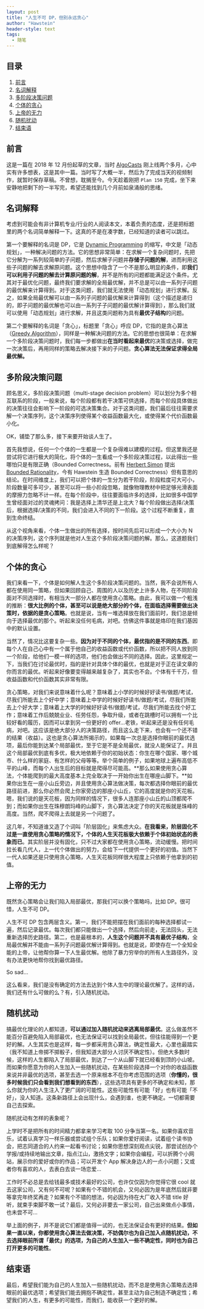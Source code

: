 ```yaml
---
layout: post
title: "人生不可 DP，但别永远贪心"
author: "Hawstein"
header-style: text
tags:
  - 随笔
---
```


## 目录

1. [前言](#前言)
1. [名词解释](#名词解释)
1. [多阶段决策问题](#多阶段决策问题)
1. [个体的贪心](#个体的贪心)
1. [上帝的无力](#上帝的无力)
1. [随机扰动](#随机扰动)
1. [结束语](#结束语)

## 前言

这是一篇在 2018 年 12 月份起草的文章，当时 [AlgoCasts](https://algocasts.io) 刚上线两个多月，心中实有许多想表，这是其中一篇。当时写了大概一半，然后为了完成当天的视频制作，就暂时保存草稿。不曾想，耽搁至今。今天趁着刚把 `Plan 150` 完成，坐下来安静地把剩下的一半写完，希望还能找到几个月前如泉涌般的思绪。

## 名词解释

考虑到可能会有非计算机专业/行业的人阅读本文，本着负责的态度，还是把标题里的两个名词简单解释一下。这真的不是在凑字数，已经知道的读者可以跳过。

第一个要解释的名词是 DP，它是 [Dynamic Programming](https://en.wikipedia.org/wiki/Dynamic_programming) 的缩写，中文是「动态规划」，一种解决问题的方法。它的思想非常简单：在求解一个复杂问题时，先把它分解为一系列较简单的子问题，然后求解子问题并**存储子问题的解**，进而利用这些子问题的解去求解原问题。这个思想中隐含了一个不是那么明显的条件，即**我们可以利用子问题的解去计算原问题的解**，并不是所有的问题都能满足这个条件。尤其对于最优化问题，最终我们要求解的全局最优解，并不总是可以由一系列子问题的最优解来计算得到。对于这类问题，我们就无法使用「动态规划」进行求解。反之，如果全局最优解可以由一系列子问题的最优解来计算得到（这个描述是递归的，即子问题的最优解也可以由一系列子子问题的最优解计算得到），那么我们就可以使用「动态规划」进行求解，并且这类问题称为具有**最优子结构**的问题。

第二个要解释的名词是「贪心」，标题里「贪心」呼应 DP，它指的是贪心算法（[Greedy Algorithm](https://en.wikipedia.org/wiki/Greedy_algorithm)），同样是一种解决问题的方法。它的思想也很简单：在求解一个多阶段决策问题时，我们每一步都做出**在当时看起来最优**的决策或选择，做完一次决策后，再用同样的策略去解决接下来的子问题。**贪心算法无法保证求得全局最优解。**

## 多阶段决策问题

顾名思义，多阶段决策问题（multi-stage decision problem）可以划分为多个相互联系的阶段，一般来说，每个阶段都有若干决策可供选择，而每个阶段具体做出的决策往往会影响下一阶段的可选决策集合。对于这类问题，我们最后往往需要求解一个决策序列，这个决策序列使得某个收益函数最大化，或使得某个代价函数最小化。

OK，铺垫了那么多，接下来要开始谈人生了。

首先我想说，任何一个个体的一生都是一个复杂得难以建模的过程。但这里我还是尝试将它进行极大的简化，将个体的一生看成一个多阶段决策过程，以此得出一些哪怕只是有限正确（Bounded Correctness。前有 [Herbert Simon](https://en.wikipedia.org/wiki/Herbert_A._Simon) 提出 [Bounded Rationality](https://en.wikipedia.org/wiki/Bounded_rationality)，今有 Hawstein 生造 Bounded Correctness）但有意思的结论。在时间维度上，我们可以把个体的一生分为若干阶段，阶段粒度可大可小，阶段数量可多可少，甚至可以将一些小阶段忽略，就像物理教材中把足够光滑表面的摩擦力忽略不计一样。在每个阶段中，往往要面临许多的选择，比如很多中国学生曾经面对过的灵魂拷问：我是选择上清华还是上北大？每个阶段做出选择/决策后，根据选择/决策的不同，我们会进入不同的下一阶段。这个过程不断重复，直到生命终结。

从这个视角来看，个体一生做出的所有选择，按时间先后可以形成一个大小为 N 的决策序列，这个序列就是他对人生这个多阶段决策问题的解。那么，这道题我们到底解得怎么样呢？

## 个体的贪心

我们来看一下，个体是如何解人生这个多阶段决策问题的。当然，我不会说所有人都在使用同一策略，但如果回顾自己、周围的人以及历史上许多人物，在不同阶段面对不同选择时，有相当大一部分人都在使用贪心策略。由此，我可以做一个粗浅的推断：**很大比例的个体，甚至可以说是绝大部分的个体，在面临选择需要做出决策时，依据的是贪心策略**。也就是说，当有一堆选择放在我们面前时，我们总是倾向于选择最优的那个。听起来没任何毛病，对吧。仿佛这件事就是烙印在我们基因中的默认设置。

当然了，情况比这要复杂一些。**因为对于不同的个体，最优指的是不同的东西**。即每个人在自己心中有一个属于他自己的收益函数或代价函数，所以把不同人放到同一个阶段，给他们一模一样的选项，他们也会做出不同的选择。因此，这里规定一下，当我们在讨论最优时，指的是针对具体个体的最优，也就是对于正在读文章的你而言的最优。听起来好像要变得越来越复杂了，其实也不会。个体有千千万，但收益函数和代价函数其实非常有限。

贪心策略，对我们来说意味着什么呢？意味着上小学的时候好好读书/做题/考试，尽我们所能去上个好中学；意味着上中学的时候好好读书/做题/考试，尽我们所能去上个好大学；意味着上大学的时候好好读书/做题/考试，尽我们所能去找个好工作；意味着工作后兢兢业业、任劳任怨，争取升级，或者在跳槽时可以拥有一个比较好看的履历，因而可以拿到另一份更好的 offer...老铁，听起来还是没有任何毛病，对吧。这应该是绝大部分人的决策路径，而且这么走下来，也会有一个还不错的结果（收益）。这也是贪心算法所揭示的，如果每一次总是选择你眼前的最优选项，最后你能到达某个局部最优，至于它是不是全局最优，就没人能保证了。并且这个局部最优到底有多优，极大地依赖于你的初始状态：你生在哪个国家、哪个城市、什么样的家庭、有怎样的父母等等。举个简单的例子，如果地球上遍布高低不平的山峰，而每个人出生后的目标就是爬得尽可能高。**那么如果使用贪心算法，个体能爬到的最大高度基本上完全取决于一开始你出生在哪座山脚下。**如果你出生在一座小山丘旁边，并且使用贪心算法做决策，每次都选择你眼前的最优路径前进，那么你必然会爬上你家旁边的那座小山丘，它的高度就是你的天花板。嗯，我们说的是天花板，因为同样的情况下，很多人连那座小山丘的山顶都爬不到；而如果你出生在珠穆朗玛峰的山脚下，贪心算法决定了你的天花板就是珠峰的高度。当然，爬不爬得上去就是另一个问题了。

这几年，不知道谁又造了个词叫「阶层固化」来焦虑大众。**在我看来，阶层固化不过是一直使用贪心策略的情况下，个体的人生天花板极大依赖于个体初始状态的表象而已**。其实阶层并没有固化，只不过大家都在使用贪心策略，流动缓慢。把时间拉长看几代人，上一代个体做出的努力，会给下一代提供一个更好的初值。当然下一代人如果还是只使用贪心策略，人生天花板同样很大程度上只依赖于他拿到的初值。

## 上帝的无力

既然贪心策略会让我们陷入局部最优，那我们可以换个策略吗，比如 DP。很可惜，人生不可 DP。

人生不可 DP 包含两层含义。第一，我们不能把摆在我们面前的每种选择都试一遍，然后记录最优。每次我们都只能做出一个选择，然后向前走，无法回头，无法重新选择历史路径。第二，也是最根本的，**人生这个问题并不具有最优子结构**，全局最优解并不能由一系列子问题最优解计算得到。也就是说，即使存在一个全知全能的上帝，让他帮你算一下人生最优解。他除了暴力穷举你的所有人生路径外，没有办法更快地帮你找到最优路径。

So sad...

这么看来，我们是没有确定的方法去达到个体人生中的理论最优解了。这样的话，我们还有什么可做的么？有，引入随机扰动。

## 随机扰动

搞最优化理论的人都知道，**可以通过加入随机扰动来逃离局部最优**。这么做虽然不能百分百避免陷入局部最优，也无法保证可以找到全局最优，但往往能得到一个更好的解。人生其实也是这样，每一步都采用贪心算法，确定性最大，心里也最踏实（我不知道上帝掷不掷骰子，但我知道大部分人讨厌不确定性）。但绝大多数时候，这样的人生都陷入了局部最优，到达了一个从山脚下就已经看到顶的小山坡。而如果你愿意为你的人生加入一些随机扰动，在某些阶段选择一个对你的收益函数来说并非最优的选项，甚至去选一个原来根本不在你考虑范围的选项（**你懂的，很多时候我们只会看到我们想看到的东西**），这些选项具有更多的不确定和未知，那么你就为你的人生注入了更广阔的可能性。这些可能性有可能「好」也有可能「不好」，没人知道。这条新路径上会出现什么，会遇到谁，也更不确定。一切都需要自己去探索。

随机扰动有怎样的表象呢？

上学时不是把所有的时间精力都拿来学习考取 100 分争当第一名。如果你喜欢音乐，试着认真学习一样乐器或尝试组个乐队；如果你爱好阅读，试着组个读书协会，把志同道合的人约来一起看书讨论；如果你思想深刻观点尖锐，那尝试创办个学报/或持续地输出文章，指点江山，激扬文字；如果你会编程，可以折腾个小网站，展示你的爱好或你的作品；可以开发个 App 解决身边人的一点小问题；又或者你有喜欢的人，去表白去谈一场恋爱...

工作时不必总是去给钱最多或技术最好的公司，也许仅仅因为你觉得它很 cool 就去这家公司，又有何不可呢？如果有个不错的机会，又何必因为是年底然后就非要等拿完年终奖再走？如果有个不错的想法，何必因为待在大厂收入不错 title 好听，就束手束脚不敢一试？最后，又何必非要去一家公司，自己出来做点小事情，也未尝不可...

举上面的例子，并不是说它们都是值得一试的，也无法保证会有更好的结果。**但如果一直以来，你都使用贪心算法去做决策，不妨偶尔也为自己加入点随机扰动，不去选择眼前所谓「最优」的选项，为自己的人生加入一些不确定性，同时也为自己打开更多的可能性**。

## 结束语

最后，希望我们能为自己的人生加入一些随机扰动，而不总是使用贪心策略去选择眼前的最优选项；希望我们能去拥抱不确定性，甚至主动为自己制造不确定性；希望我们的人生，有更多的可能性，而我们，能收获一个更好的解。
